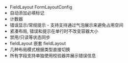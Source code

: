 
- FieldLayout FormLayoutConfig
- 自动添加必填标记
- 计数器
- 错误显示/常规提示 - 支持支持通过气泡展示来避免占用空间
- 紧凑布局, 错误和提示在单行时不改变容器大小
- 禁用/只读等状态同步
- fieldLayout 嵌套 fieldLayout
- 几种布局模式根据类型直接切换
- 所有字段支持单独使用校验器并展示错误信息
